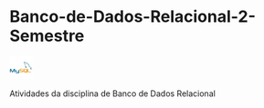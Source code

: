 # Banco-de-Dados-Relacional-2-Semestre

 <a href="https://www.mysql.com/" target="_blank" rel="noreferrer"> <img src="https://raw.githubusercontent.com/devicons/devicon/master/icons/mysql/mysql-original-wordmark.svg" alt="mysql" width="40" height="40"/> </a>
 
 Atividades da disciplina de Banco de Dados Relacional

